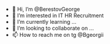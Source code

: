 - 👋 Hi, I’m @BerestovGeorge
- 👀 I’m interested in IT HR Recruitment
- 🌱 I’m currently learning ...
- 💞️ I’m looking to collaborate on ...
- 📫 How to reach me on tg @Bgeorgii

<!---
BerestovGeorge/BerestovGeorge is a ✨ special ✨ repository because its `README.md` (this file) appears on your GitHub profile.
You can click the Preview link to take a look at your changes.
--->
